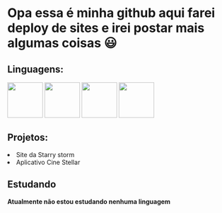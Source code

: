 # Opa essa é minha github aqui farei deploy de sites e irei postar mais algumas coisas 😃

## Linguagens:
<div>
<img src="https://cdn.jsdelivr.net/gh/devicons/devicon@latest/icons/html5/html5-original.svg" width="80px" height="80px" />
<img src="https://cdn.jsdelivr.net/gh/devicons/devicon@latest/icons/css3/css3-original.svg" width="80px" height="80px" />
<img src="https://cdn.jsdelivr.net/gh/devicons/devicon@latest/icons/visualbasic/visualbasic-original.svg" width="80px" height="80px" />
<img src="https://cdn.jsdelivr.net/gh/devicons/devicon@latest/icons/csharp/csharp-original.svg" width="80px" height="80px" />

</div>

## Projetos:
<li>Site da Starry storm</li>
<li>Aplicativo Cine Stellar</li>

## Estudando
**Atualmente não estou estudando nenhuma linguagem**
